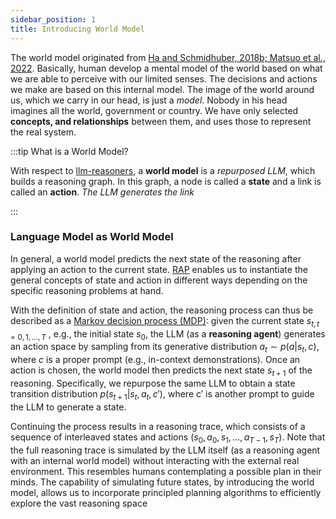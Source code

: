 ```yaml
---
sidebar_position: 1
title: Introducing World Model
---
```


The world model originated from
[Ha and Schmidhuber, 2018b; Matsuo et al., 2022](https://qubitpi.github.io/worldmodels.github.io/). Basically, human
develop a mental model of the world based on what we are able to perceive with our limited senses. The decisions and
actions we make are based on this internal model. The image of the world around us, which we carry in our head, is just
a _model_. Nobody in his head imagines all the world, government or country. We have only selected **concepts, and
relationships** between them, and uses those to represent the real system.

:::tip What is a World Model?

With respect to [llm-reasoners](https://github.com/QubitPi/llm-reasoners), a **world model** is a _repurposed LLM_,
which builds a reasoning graph. In this graph, a node is called a **state** and a link is called an **action**. _The LLM
generates the link_

:::

### Language Model as World Model

In general, a world model predicts the next state of the reasoning after applying an action to the current state.
[RAP](https://github.com/QubitPi/RAP) enables us to instantiate the general concepts of state and action in different
ways depending on the specific reasoning problems at hand. 

With the definition of state and action, the reasoning process can thus be described as a
[Markov decision process (MDP)](./MDP.pdf): given the current state $s_{t,t=0,1,...,T}$ , e.g., the initial state $s_0$,
the LLM (as a **reasoning agent**) generates an action space by sampling from its generative distribution
$a_t ∼ p(a|s_t,c)$, where $c$ is a proper prompt (e.g., in-context demonstrations). Once an action is chosen, the world
model then predicts the next state $s_{t+1}$ of the reasoning. Specifically, we repurpose the same LLM to obtain a state
transition distribution $p(s_{t+1}|s_t, a_t, c′)$, where c′ is another prompt to guide the LLM to generate a state.

Continuing the process results in a reasoning trace, which consists of a sequence of interleaved states and actions
$(s_0, a_0, s_1, . . . , a_{T-1}, s_T)$. Note that the full reasoning trace is simulated by the LLM itself (as a
reasoning agent with an internal world model) without interacting with the external real environment. This resembles
humans contemplating a possible plan in their minds. The capability of simulating future states, by introducing the
world model, allows us to incorporate principled planning algorithms to efficiently explore the vast reasoning space
